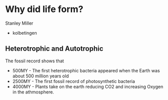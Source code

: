 ﻿# Why did life form?

Stanley Miller
- kolbetingen

## Heterotrophic and Autotrophic

The fossil record shows that 
- 500MY  - The first heterotrophic bacteria appeared when the Earth was about 500 million years old
- 2500MY - The first fossil record of photosynthetic bacteria
- 4000MY - Plants take on the earth reducing CO2 and increasing Oxygen in the athmosphere.
